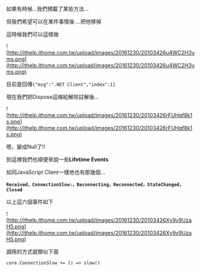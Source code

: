如果有時候...我們預載了某些方法...

但我們希望可以在某件事情後....把他移掉

這時候我們可以這樣做


![http://ithelp.ithome.com.tw/upload/images/20161230/20103426u4WC2H3yms.png](http://ithelp.ithome.com.tw/upload/images/20161230/20103426u4WC2H3yms.png)



目前是回傳`{"msg":".NET Client","index":1}`


現在我們把Dispose這條給解除註解後...



![http://ithelp.ithome.com.tw/upload/images/20161230/20103426rFUHqf8k1s.png](http://ithelp.ithome.com.tw/upload/images/20161230/20103426rFUHqf8k1s.png)



嗯，變成Null了!!

到這裡我們也順便來說一些**Lifetime Events**

如同JavaScript Client一樣他也有那幾個...

**`Received，ConnectionSlow:，Reconnecting，Reconnected，StateChanged，Closed`**

以上這六個事件如下


![http://ithelp.ithome.com.tw/upload/images/20161230/20103426Xy9v9UzaH5.png](http://ithelp.ithome.com.tw/upload/images/20161230/20103426Xy9v9UzaH5.png)



調用的方式就類似下面

`core.ConnectionSlow += () => slow()`
